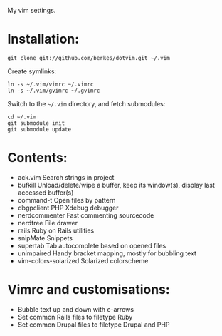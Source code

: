 My vim settings.

# Installation:

    git clone git://github.com/berkes/dotvim.git ~/.vim

Create symlinks:

    ln -s ~/.vim/vimrc ~/.vimrc
    ln -s ~/.vim/gvimrc ~/.gvimrc

Switch to the `~/.vim` directory, and fetch submodules:

    cd ~/.vim
    git submodule init
    git submodule update

# Contents:

* ack.vim               Search strings in project
* bufkill               Unload/delete/wipe a buffer, keep its window(s), display last accessed buffer(s)
* command-t             Open files by pattern
* dbgpclient            PHP Xdebug debugger
* nerdcommenter         Fast commenting sourcecode
* nerdtree              File drawer
* rails                 Ruby on Rails utilities
* snipMate              Snippets
* supertab              Tab autocomplete based on opened files
* unimpaired            Handy bracket mapping, mostly for bubbling text
* vim-colors-solarized  Solarized colorscheme

# Vimrc and customisations:

* Bubble text up and down with c-arrows
* Set common Rails files to filetype Ruby
* Set common Drupal files to filetype Drupal and PHP
